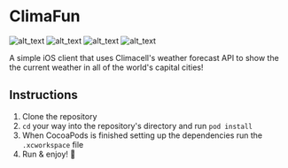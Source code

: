 # ClimaFun

![alt_text](https://i.ibb.co/021Wprx/screenshot-4.png)
![alt_text](https://i.ibb.co/6XB6TrH/screenshot-3.png)
![alt_text](https://i.ibb.co/YZLsDBB/screenshot-2.png)
![alt_text](https://i.ibb.co/564szLc/screenshot-1.png)

A simple iOS client that uses Climacell's weather forecast API to show the the current weather in all of the world's capital cities!

## Instructions

1. Clone the repository
2. `cd` your way into the repository's directory and run `pod install`
3. When CocoaPods is finished setting up the dependencies run the `.xcworkspace` file
4. Run & enjoy! 🎊
